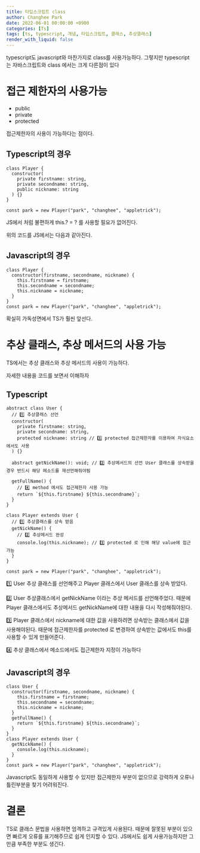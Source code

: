 ```yaml
---
title: 타입스크립트 class
author: Changhee Park
date: 2022-06-01 00:00:00 +0900
categories: [Ts]
tags: [ts, typescript, 개념, 타입스크립트, 클래스, 추상클래스]
render_with_liquid: false
---
```


typescript도 javascript와 마찬가지로 class를 사용가능하다. 그렇지만 typescript는 자바스크립트와 class 에서는 크게 다른점이 있다

# 접근 제한자의 사용가능

- public
- private
- protected

접근제한자의 사용이 가능하다는 점이다.

## Typescript의 경우

```tsx
class Player {
  constructor(
    private firstname: string,
    private secondname: string,
    public nickname: string
  ) {}
}

const park = new Player("park", "changhee", "appletrick");
```

JS에서 처럼 불편하게 this.? = ? 를 사용할 필요가 없어진다.

위의 코드를 JS에서는 다음과 같아진다.

## Javascript의 경우

```tsx
class Player {
  constructor(firstname, secondname, nickname) {
    this.firstname = firstname;
    this.secondname = secondname;
    this.nickname = nickname;
  }
}
const park = new Player("park", "changhee", "appletrick");
```

확실히 가독성면에서 TS가 훨씬 앞선다.

# 추상 클래스, 추상 메서드의 사용 가능

TS에서는 추상 클래스와 추상 메서드의 사용이 가능하다.

자세한 내용을 코드를 보면서 이해하자

## Typescript

```tsx
abstract class User {
  // 1️⃣ 추상클래스 선언
  constructor(
    private firstname: string,
    private secondname: string,
    protected nickname: string // 3️⃣ protected 접근제한자를 이용하여 자식요소에서도 사용
  ) {}

  abstract getNickName(): void; // 2️⃣ 추상메서드의 선언 User 클래스를 상속받을경우 반드시 해당 메소드를 재선언해줘야됨

  getFullName() {
    // 4️⃣ method 에서도 접근제한자 사용 가능
    return `${this.firstname} ${this.secondname}`;
  }
}

class Player extends User {
  // 1️⃣ 추상클래스를 상속 받음
  getNickName() {
    // 2️⃣ 추상메서드 완성
    console.log(this.nickname); // 3️⃣ protected 로 인해 해당 value에 접근 가능
  }
}

const park = new Player("park", "changhee", "appletrick");
```

1️⃣ User 추상 클래스를 선언해주고 Player 클래스에서 User 클래스를 상속 받았다.

2️⃣ User 추상클래스에서 getNickName 이라는 추상 메서드를 선언해주었다. 때문에 Player 클래스에서도 추상메서드 getNickName에 대한 내용을 다시 작성해줘야된다.

3️⃣ Player 클래스에서 nickname에 대한 값을 사용하려면 상속받는 클래스에서 값을 사용해야된다. 때문에 접근제한자를 protected 로 변경하여 상속받는 값에서도 this를 사용할 수 있게 만들어준다.

4️⃣ 추상 클래스에서 메소드에서도 접근제한자 지정이 가능하다

## Javascript의 경우

```tsx
class User {
  constructor(firstname, secondname, nickname) {
    this.firstname = firstname;
    this.secondname = secondname;
    this.nickname = nickname;
  }
  getFullName() {
    return `${this.firstname} ${this.secondname}`;
  }
}
class Player extends User {
  getNickName() {
    console.log(this.nickname);
  }
}
const park = new Player("park", "changhee", "appletrick");
```

Javascript도 동일하게 사용할 수 있지만 접근제한자 부분이 없으므로 강력하게 오류나 틀린부분을 찾기 어려워진다.

# 결론

TS로 클래스 문법을 사용하면 엄격하고 규격있게 사용된다. 때문에 잘못된 부분이 있으면 빠르게 오류를 표기해주므로 쉽게 인지할 수 있다. JS에서도 쉽게 사용가능하지만 그만큼 부족한 부분도 생긴다.
